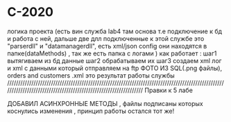 # C-2020
логика проекта (есть вин служба lab4 там основа т.е подключение к бд и работа с ней, дальше две длл подключенные к этой службе это "parserdll" и "datamanagerdll",
есть xml/json config они находятся в папке(dataMethods) , так же есть папка с логами )
как работает : шаг1 вытягиваем из бд данные 
               шаг2 обрабатываем их
               шаг3 создаем xml лог и xml с данными который отправляем на ftp 
 ФОТО ИЗ SQL(.png файлы), 
orders and customers .xml это результат работы службы
/////////////////////////////////////////////////////////////////////////////////////////////////////////////////////////////////////////////////////////////////
Правки к 5 лабе

ДОБАВИЛ АСИНХРОННЫЕ МЕТОДЫ , файлы подписаны которых коснулись изменения , принцип работы остался тот же!
